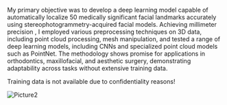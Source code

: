 My primary objective was to develop a deep learning model capable of automatically localize 50 medically significant facial landmarks accurately using stereophotogrammetry-acquired facial models. Achieving millimeter precision , I employed various preprocessing techniques on 3D data, including point cloud processing, mesh manipulation, and tested a range of deep learning models, including CNNs and specialized point cloud models such as PointNet. The methodology shows promise for applications in orthodontics, maxillofacial, and aesthetic surgery, demonstrating adaptability across tasks without extensive training data.

Training data is not available due to confidentiality reasons! 


![Picture2](https://github.com/Ali5hadman/3D-facial-landmark-localizarion/assets/68865941/a35605b9-bd51-4cc7-a7c1-2587b703c79c)
